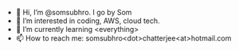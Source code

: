 - 👋 Hi, I’m @somsubhro. I go by Som
- 👀 I’m interested in coding, AWS, cloud tech.
- 🌱 I’m currently learning \<everything\>
- 📫 How to reach me: somsubhro\<dot\>chatterjee\<at\>hotmail.com

<!---
somsubhro/somsubhro is a ✨ special ✨ repository because its `README.md` (this file) appears on your GitHub profile.
You can click the Preview link to take a look at your changes.
--->
